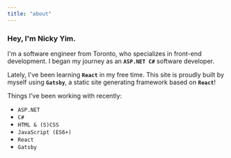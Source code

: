 ```yaml
---
title: "about"
---
```


### Hey, I'm Nicky Yim.

I'm a software engineer from Toronto, who specializes in front-end development. I began my journey as an **`ASP.NET C#`** software developer.

Lately, I've been learning **`React`** in my free time. This site is proudly built by myself using **`Gatsby`**, a static site generating framework based on **`React`**!

Things I've been working with recently:

 - `ASP.NET`
 - `C#`
 - `HTML & (S)CSS`
 - `JavaScript (ES6+)`
 - `React`
 - `Gatsby`